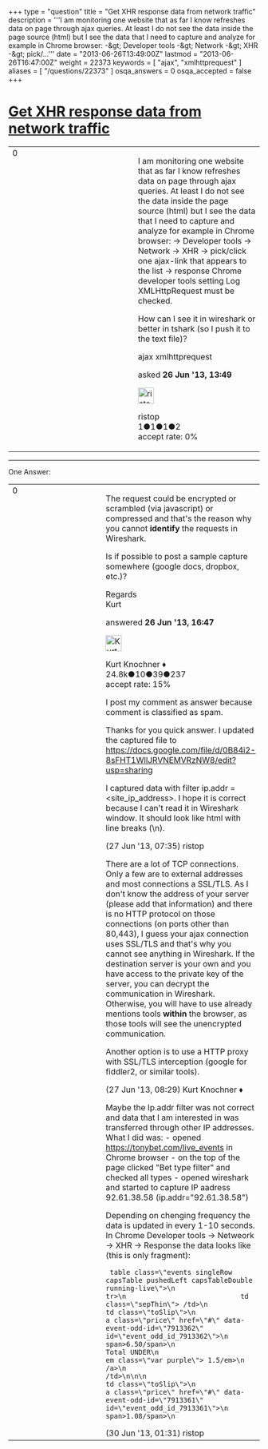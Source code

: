 +++
type = "question"
title = "Get XHR response data from network traffic"
description = '''I am monitoring one website that as far I know refreshes data on page through ajax queries. At least I do not see the data inside the page source (html) but I see the data that I need to capture and analyze for example in  Chrome browser:  -&amp;gt; Developer tools  -&amp;gt; Network  -&amp;gt; XHR  -&amp;gt; pick/...'''
date = "2013-06-26T13:49:00Z"
lastmod = "2013-06-26T16:47:00Z"
weight = 22373
keywords = [ "ajax", "xmlhttprequest" ]
aliases = [ "/questions/22373" ]
osqa_answers = 0
osqa_accepted = false
+++

<div class="headNormal">

# [Get XHR response data from network traffic](/questions/22373/get-xhr-response-data-from-network-traffic)

</div>

<div id="main-body">

<div id="askform">

<table id="question-table" style="width:100%;"><colgroup><col style="width: 50%" /><col style="width: 50%" /></colgroup><tbody><tr class="odd"><td style="width: 30px; vertical-align: top"><div class="vote-buttons"><div id="post-22373-score" class="post-score" title="current number of votes">0</div><div id="favorite-count" class="favorite-count"></div></div></td><td><div id="item-right"><div class="question-body"><p>I am monitoring one website that as far I know refreshes data on page through ajax queries. At least I do not see the data inside the page source (html) but I see the data that I need to capture and analyze for example in Chrome browser: -&gt; Developer tools -&gt; Network -&gt; XHR -&gt; pick/click one ajax-link that appears to the list -&gt; response Chrome developer tools setting Log XMLHttpRequest must be checked.</p><p>How can I see it in wireshark or better in tshark (so I push it to the text file)?</p></div><div id="question-tags" class="tags-container tags">ajax xmlhttprequest</div><div id="question-controls" class="post-controls"></div><div class="post-update-info-container"><div class="post-update-info post-update-info-user"><p>asked <strong>26 Jun '13, 13:49</strong></p><img src="https://secure.gravatar.com/avatar/66592dd3f77b9981c53cf43697a7f8d4?s=32&amp;d=identicon&amp;r=g" class="gravatar" width="32" height="32" alt="ristop&#39;s gravatar image" /><p>ristop<br />
<span class="score" title="1 reputation points">1</span><span title="1 badges"><span class="badge1">●</span><span class="badgecount">1</span></span><span title="1 badges"><span class="silver">●</span><span class="badgecount">1</span></span><span title="2 badges"><span class="bronze">●</span><span class="badgecount">2</span></span><br />
<span class="accept_rate" title="Rate of the user&#39;s accepted answers">accept rate:</span> <span title="ristop has no accepted answers">0%</span></p></div></div><div id="comments-container-22373" class="comments-container"></div><div id="comment-tools-22373" class="comment-tools"></div><div class="clear"></div><div id="comment-22373-form-container" class="comment-form-container"></div><div class="clear"></div></div></td></tr></tbody></table>

------------------------------------------------------------------------

<div class="tabBar">

<span id="sort-top"></span>

<div class="headQuestions">

One Answer:

</div>

</div>

<span id="22380"></span>

<div id="answer-container-22380" class="answer">

<table style="width:100%;"><colgroup><col style="width: 50%" /><col style="width: 50%" /></colgroup><tbody><tr class="odd"><td style="width: 30px; vertical-align: top"><div class="vote-buttons"><div id="post-22380-score" class="post-score" title="current number of votes">0</div></div></td><td><div class="item-right"><div class="answer-body"><p>The request could be encrypted or scrambled (via javascript) or compressed and that's the reason why you cannot <strong>identify</strong> the requests in Wireshark.</p><p>Is if possible to post a sample capture somewhere (google docs, dropbox, etc.)?</p><p>Regards<br />
Kurt</p></div><div class="answer-controls post-controls"></div><div class="post-update-info-container"><div class="post-update-info post-update-info-user"><p>answered <strong>26 Jun '13, 16:47</strong></p><img src="https://secure.gravatar.com/avatar/23b7bf5b13bc2c98b2e8aa9869ca5d75?s=32&amp;d=identicon&amp;r=g" class="gravatar" width="32" height="32" alt="Kurt%20Knochner&#39;s gravatar image" /><p>Kurt Knochner ♦<br />
<span class="score" title="24767 reputation points"><span>24.8k</span></span><span title="10 badges"><span class="badge1">●</span><span class="badgecount">10</span></span><span title="39 badges"><span class="silver">●</span><span class="badgecount">39</span></span><span title="237 badges"><span class="bronze">●</span><span class="badgecount">237</span></span><br />
<span class="accept_rate" title="Rate of the user&#39;s accepted answers">accept rate:</span> <span title="Kurt Knochner has 344 accepted answers">15%</span> </br></p></div></div><div id="comments-container-22380" class="comments-container"><span id="22405"></span><div id="comment-22405" class="comment"><div id="post-22405-score" class="comment-score"></div><div class="comment-text"><p>I post my comment as answer because comment is classified as spam.</p><p>Thanks for you quick answer. I updated the captured file to <a href="https://docs.google.com/file/d/0B84i2-8sFHT1WllJRVNEMVRzNW8/edit?usp=sharing">https://docs.google.com/file/d/0B84i2-8sFHT1WllJRVNEMVRzNW8/edit?usp=sharing</a></p><p>I captured data with filter ip.addr = &lt;site_ip_address&gt;. I hope it is correct because I can't read it in Wireshark window. It should look like html with line breaks (\n).</p></div><div id="comment-22405-info" class="comment-info"><span class="comment-age">(27 Jun '13, 07:35)</span> ristop</div></div><span id="22414"></span><div id="comment-22414" class="comment"><div id="post-22414-score" class="comment-score"></div><div class="comment-text"><p>There are a lot of TCP connections. Only a few are to external addresses and most connections a SSL/TLS. As I don't know the address of your server (please add that information) and there is no HTTP protocol on those connections (on ports other than 80,443), I guess your ajax connection uses SSL/TLS and that's why you cannot see anything in Wireshark. If the destination server is your own and you have access to the private key of the server, you can decrypt the communication in Wireshark. Otherwise, you will have to use already mentions tools <strong>within</strong> the browser, as those tools will see the unencrypted communication.</p><p>Another option is to use a HTTP proxy with SSL/TLS interception (google for fiddler2, or similar tools).</p></div><div id="comment-22414-info" class="comment-info"><span class="comment-age">(27 Jun '13, 08:29)</span> Kurt Knochner ♦</div></div><span id="22482"></span><div id="comment-22482" class="comment"><div id="post-22482-score" class="comment-score"></div><div class="comment-text"><p>Maybe the Ip.addr filter was not correct and data that I am interested in was transferred through other IP addresses. What I did was: - opened <a href="https://tonybet.com/live_events">https://tonybet.com/live_events</a> in Chrome browser - on the top of the page clicked "Bet type filter" and checked all types - opened wireshark and started to capture IP aadress 92.61.38.58 (ip.addr="92.61.38.58")</p><p>Depending on chenging frequency the data is updated in every 1-10 seconds. In Chrome Developer tools -&gt; Netweork -&gt; XHR -&gt; Response the data looks like (this is only fragment):</p><p><code> table class=\"events singleRow capsTable pushedLeft capsTableDouble running-live\"&gt;\n                          tr&gt;\n                            td class=\"sepThin\"&gt; /td&gt;\n                              td class=\"toSlip\"&gt;\n                                a class=\"price\" href=\"#\" data-event-odd-id=\"7913362\" id=\"event_odd_id_7913362\"&gt;\n                                  span&gt;6.50/span&gt;\n                                  Total UNDER\n                                    em class=\"var purple\"&gt; 1.5/em&gt;\n                                /a&gt;\n                              /td&gt;\n\n\n                              td class=\"toSlip\"&gt;\n                                a class=\"price\" href=\"#\" data-event-odd-id=\"7913361\" id=\"event_odd_id_7913361\"&gt;\n                                  span&gt;1.08/span&gt;\n</code></p></div><div id="comment-22482-info" class="comment-info"><span class="comment-age">(30 Jun '13, 01:31)</span> ristop</div></div></div><div id="comment-tools-22380" class="comment-tools"></div><div class="clear"></div><div id="comment-22380-form-container" class="comment-form-container"></div><div class="clear"></div></div></td></tr></tbody></table>

</div>

<div class="paginator-container-left">

</div>

</div>

</div>

